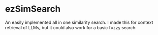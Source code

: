 # ezSimSearch
An easily implemented all in one similarity search. I made this for context retrieval of LLMs, but it could also work for a basic fuzzy search
